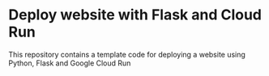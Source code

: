 # Deploy website with Flask and Cloud Run
This repository contains a template code for deploying a website using Python, Flask and Google Cloud Run
